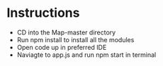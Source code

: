 # Instructions

- CD into the Map-master directory
- Run npm install to install all the modules
- Open code up in preferred IDE
- Naviagte to app.js and run npm start in terminal
